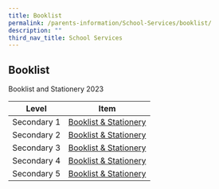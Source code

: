 ```yaml
---
title: Booklist
permalink: /parents-information/School-Services/booklist/
description: ""
third_nav_title: School Services
---
```

## Booklist

Booklist and Stationery 2023

| Level | Item |
|:---:|---|
| Secondary 1 | [Booklist & Stationery](/files/Booklist/jvs%20booklist%202024%20-%20sec%201.pdf) |
| Secondary 2 | [Booklist & Stationery](/files/Booklist/jvs%20booklist%202024%20-%20sec%202.pdf) |
| Secondary 3 | [Booklist & Stationery](/files/Booklist/jvs%20booklist%202024%20-%20sec%203.pdf) |
| Secondary 4 | [Booklist & Stationery](/files/Booklist/jvs%20booklist%202024%20-%20sec%204.pdf) |
| Secondary 5 | [Booklist & Stationery](/files/Booklist/jvs%20booklist%202024%20-%20sec%205.pdf) |
